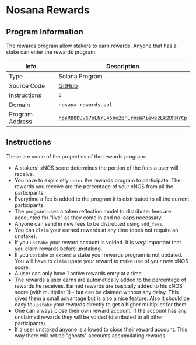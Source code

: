 # Nosana Rewards <Badge type="tip" text="mainnet" vertical="middle" />

## Program Information

The rewards program allow stakers to earn rewards. Anyone that has a stake can
enter the rewards program.

| Info            | Description                                                                                                                      |
| --------------- | -------------------------------------------------------------------------------------------------------------------------------- |
| Type            | Solana Program                                                                                                                   |
| Source Code     | [GitHub](https://github.com/nosana-ci/nosana-programs)                                                                           |
| Instructions    | `8`                                                                                                                              |
| Domain          | `nosana-rewards.sol`                                                                                                             |
| Program Address | [`nosRB8DUV67oLNrL45bo2pFLrmsWPiewe2Lk2DRNYCp`](https://explorer.solana.com/address/nosRB8DUV67oLNrL45bo2pFLrmsWPiewe2Lk2DRNYCp) |

## Instructions

These are some of the properties of the rewards program:

- A stakers' xNOS score determines the portion of the fees a user will receive.
- You have to explicietly `enter` the rewards program to participate. The rewards
  you receive are the percentage of your xNOS from all the participants.
- Everytime a fee is added to the program it is distributed to all the current
  participants.
- The program uses a token reflection model to distribute: fees are accounted
  for "live" as they come in and no loops necessary.
- Anyone can send in new fees to be distrubted using `add_fees`.
- You can `claim` your earned rewards at any time (does not require an
  unstake).
- If you `unstake` your reward account is voided. It is _very_ important that
  you claim rewards before unstaking.
- If you `upstake` or `extend` a stake your rewards program is not updated. You
  will have to `claim` upate your reward to make use of your new xNOS score.
- A user can only have 1 active rewards entry at a time
- The rewards a user earns are automatically added to the percentage of rewards
  he receives. Earned rewards are basically added to his xNOS score (with
  multiplier 1) - but can be claimed without any delay. This gives them a small
  advantage but is also a nice feature. Also it should be easy to `upstake` your
  rewards directly to get a higher multiplier for them.
- One can always close their own reward account. If the account has any
  unclaimed rewards they will be voided (distributed to all other participants).
- If a user unstaked anyone is allowed to close their reward account. This way
  there will not be "ghosts" accounts accumulating rewards.
